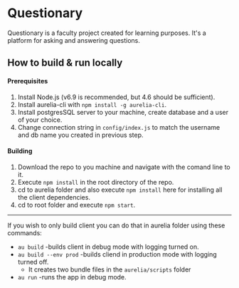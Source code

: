 # Questionary
Questionary is a faculty project created for learning purposes. It's a platform for asking and answering questions.

## How to build & run locally

#### Prerequisites
1. Install Node.js (v6.9 is recommended, but 4.6 should be sufficient).
2. Install aurelia-cli with `npm install -g aurelia-cli`.
3. Install postgresSQL server to your machine, create database and a user of your choice.
4. Change connection string in `config/index.js` to match the username and db name you created in previous step.

#### Building
1. Download the repo to you machine and navigate with the comand line to it.
2. Execute `npm install` in the root directory of the repo.
3. cd to aurelia folder and also execute `npm install` here for installing all the client dependencies.
4. cd to root folder and execute `npm start`.
---
If you wish to only build client you can do that in aurelia folder using these commands:

* `au build` -builds client in debug mode with logging turned on.
* `au build --env prod` -builds cliend in production mode with logging turned off.
  * It creates two bundle files in the `aurelia/scripts` folder
* `au run` -runs the app in debug mode.
